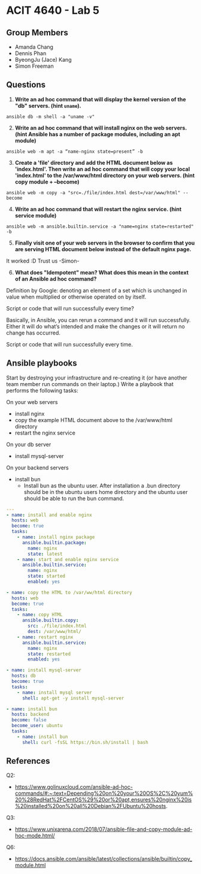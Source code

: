 # ACIT 4640 - Lab 5 

## Group Members
* Amanda Chang 
* Dennis Phan 
* ByeongJu (Jace) Kang 
* Simon Freeman

## Questions 

1. **Write an ad hoc command that will display the kernel version of the "db" servers. (hint `uname`).**

``` 
ansible db -m shell -a "uname -v" 
```

2. **Write an ad hoc command that will install nginx on the web servers. (hint Ansible has a number of package modules, including an apt module)**

```	
ansible web -m apt -a “name-nginx state=present” -b
```

3. **Create a 'file' directory and add the HTML document below as 'index.html'. Then write an ad hoc command that will copy your local 'index.html' to the /var/www/html directory on your web servers. (hint copy module + –become)**

```
ansible web -m copy -a "src=./file/index.html dest=/var/www/html" --become
```

4. **Write an ad hoc command that will restart the nginx service. (hint service module)**

```
ansible web -m ansible.builtin.service -a "name=nginx state=restarted" -b
```

5. **Finally visit one of your web servers in the browser to confirm that you are serving HTML document below instead of the default nginx page.**

It worked :D Trust us -Simon-

6. **What does "Idempotent" mean? What does this mean in the context of an Ansible ad hoc command?**

Definition by Google: denoting an element of a set which is unchanged in value when multiplied or otherwise operated on by itself.

Script or code that will run successfully every time?

Basically, in Ansible, you can rerun a command and it will run successfully. Either it will do what’s intended and make the changes or it will return no change has occurred.

Script or code that will run successfully every time.

## Ansible playbooks

Start by destroying your infrastructure and re-creating it (or have another team member run commands on their laptop.)
Write a playbook that performs the following tasks:

On your web servers
* install nginx
* copy the example HTML document above to the /var/www/html directory
* restart the nginx service

On your db server
* install mysql-server

On your backend servers
* install bun
    * Install bun as the ubuntu user. After installation a .bun directory should be in the ubuntu users home directory and the ubuntu user should be able to run the bun command.

```YAML
---
- name: install and enable nginx
  hosts: web
  become: true
  tasks:
    - name: install nginx package
      ansible.builtin.package:
        name: nginx
        state: latest
    - name: start and enable nginx service
      ansible.builtin.service:
        name: nginx
        state: started
        enabled: yes

- name: copy the HTML to /var/ww/html directory
  hosts: web
  become: true
  tasks:
    - name: copy HTML
      ansible.builtin.copy:
        src: ./file/index.html
        dest: /var/www/html/
    - name: restart nginx
      ansible.builtin.service:
        name: nginx
        state: restarted
        enabled: yes

- name: install mysql-server
  hosts: db
  become: true
  tasks:
    - name: install mysql server
      shell: apt-get -y install mysql-server

- name: install bun
  hosts: backend
  become: false
  become_user: ubuntu
  tasks:
    - name: install bun
      shell: curl -fsSL https://bin.sh/install | bash
```

## References

Q2: 
* https://www.golinuxcloud.com/ansible-ad-hoc-commands/#:~:text=Depending%20on%20your%20OS%2C%20yum%20%28RedHat%2FCentOS%29%20or%20apt,ensures%20nginx%20is%20installed%20on%20all%20Debian%2FUbuntu%20hosts.

Q3: 
* https://www.unixarena.com/2018/07/ansible-file-and-copy-module-ad-hoc-mode.html/

Q6: 
* https://docs.ansible.com/ansible/latest/collections/ansible/builtin/copy_module.html
